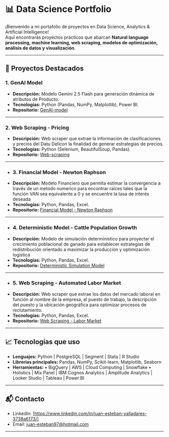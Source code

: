 # 📊 Data Science Portfolio

¡Bienvenido a mi portafolio de proyectos en Data Science, Analytics & Artificial Intelligence!  
Aquí encontrarás proyectos prácticos que abarcan **Natural language processing, machine learning, web scraping, modelos de optimización, análisis de datos y visualización**.

---

## 🚀 Proyectos Destacados

### 1. GenAI Model
- **Descripción:** Modelo Gemini 2.5 Flash para generación dinámica de atributos de Producto.
- **Tecnologías:** Python (Pandas, NumPy, Matplotlib), Power BI.
- **Repositorio:** [GenAI-model](https://github.com/Juanes1897/Generative-Artificial-Intelligence-Model)

---

### 2. Web Scraping - Pricing
- **Descripción:** Web scraper que extrae la información de clasificaciones y precios del Datu Delicon la finalidad de generar estrategias de precios.
- **Tecnologías:** Python (Selenium, BeautifulSoup, Pandas).
- **Repositorio:** [Web-scraping](https://github.com/Juanes1897/Web-Scraping---Pricing)

---

- ### 3. Financial Model - Newton Raphson 
- **Descripción:** Modelo Financiero que permita estimar la convergencia a través de un metodo numerico para encontrar raíces tales que la función VAN sea equivalente a 0 y se encuentre la tasa de interés deseada
- **Tecnologías:** Python, Pandas, Excel.
- **Repositorio:** [Financial Model - Newton Raphson](https://github.com/Juanes1897/Financial-Model---Newton-Raphson)

---

- ### 4. Deterministic Model - Cattle Population Growth 
- **Descripción:** Modelo de simulación determinístico para proyectar el crecimiento poblacional de ganado para establecer estrategias de redistribución orientado a maximizar la producción y optimización logística
- **Tecnologías:** Python, Pandas, Excel.
- **Repositorio:** [Deterministic Simulation Model](https://github.com/Juanes1897/Deterministic-Simulation-Model---Cattle-Population-Growth)
  
---

- ### 5. Web Scraping - Automated Labor Market 
- **Descripción:** Web scraper que extrae los datos del mercado laboral en función al nombre de la empresa, el puesto de trabajo, la descripción del puesto y la ubicación geográfica para optimizar procesos de reclutamiento.
- **Tecnologías:** Python, Pandas, Excel.
- **Repositorio:** [Web Scraping - Labor Market](https://github.com/Juanes1897/Web-Scraping---Automated-Labor-Market)

---

## 📈 Tecnologías que uso
- **Lenguajes:** Python | PostgreSǪL | Segment | Stata | R Studio
- **Librerías principales:** Pandas, NumPy, Scikit-learn, Matplotlib, Seaborn  
- **Herramientas:**
• BigǪuery | AWS | Cloud Computing | Snowflake 
• Holistics | Mix Panel | IBM Cognos Analytics | Amplitude Analytics | Looker Studio | Tableau | Power BI

---

## 📬 Contacto
- LinkedIn: [https://www.linkedin.com/in/juan-esteban-valladares-3738a6173/]  
- Email: juan-esteban97@hotmail.com

---
